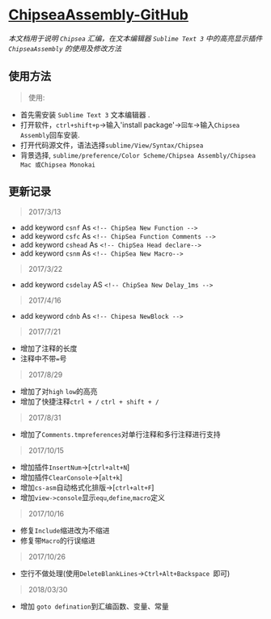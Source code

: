 # [ChipseaAssembly-GitHub](https://github.com/junglefive/ChipseaAssembly)

  *本文档用于说明 `Chipsea` 汇编，在文本编辑器 `Sublime Text 3` 中的高亮显示插件 `ChipseaAssembly` 的使用及修改方法*

## 使用方法

> 使用:

- 首先需安装 `Sublime Text 3` 文本编辑器 .
- 打开软件，`ctrl+shift+p`->输入'install package'->`回车`->输入`Chipsea Assembly`回车安装.
- 打开代码源文件，语法选择`sublime/View/Syntax/Chipsea`
- 背景选择, `sublime/preference/Color Scheme/Chipsea Assembly/Chipsea Mac 或Chipsea Monokai`

## 更新记录

> 2017/3/13

  - add keyword `csnf`     As `<!-- ChipSea New Function -->`
  - add keyword `csfc`     As `<!-- ChipSea Function Comments -->`
  - add keyword `cshead`   As `<!-- ChipSea Head declare-->`
  - add keyword `csnm`     As `<!-- ChipSea New Macro-->`

> 2017/3/22

  - add keyword `csdelay`  AS `<!-- ChipSea New Delay_1ms -->`

>  2017/4/16

  - add keyword `cdnb`     As `<!-- Chipesa NewBlock -->`

> 2017/7/21

  - 增加了注释的长度
  - 注释中不带`=`号

> 2017/8/29

 - 增加了对`high` `low`的高亮
 - 增加了快捷注释`ctrl + /` `ctrl + shift + /`

> 2017/8/31

 - 增加了`Comments.tmpreferences`对单行注释和多行注释进行支持

> 2017/10/15

 - 增加插件`InsertNum`->[`ctrl+alt+N`]
 - 增加插件`ClearConsole`->[`alt+k`]
 - 增加`cs-asm`自动格式化排版->[`ctrl+alt+F`]
 - 增加`view->console`显示`equ`,`define`,`macro`定义

> 2017/10/16

 - 修复`Include`缩进改为不缩进
 - 修复带`Macro`的行误缩进

> 2017/10/26

 - 空行不做处理(使用`DeleteBlankLines`->`Ctrl+Alt+Backspace `即可)
 
> 2018/03/30

- 增加 `goto defination`到汇编函数、变量、常量
